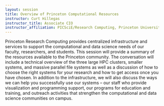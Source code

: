 ```yaml
---
layout: session
title: Overview of Princeton Computational Resources
instructor: Curt Hillegas
instructor_title: Associate CIO
instructor_affiliation: PICSciE/Research Computing, Princeton University
---
```


Princeton Research Computing provides centralized infrastructure and services to support the computational and data science needs of our faculty, researchers, and students.  This session will provide a summary of the resources available to the Princeton community.  The conversation will include a technical overview of the three large HPC clusters, smaller systems, and massive parallel file systems as well as a discussion of how to choose the right systems for your research and how to get access once you have chosen.  In addition to the infrastructure, we will also discuss the ways we can help you successfully use our systems – our staff who provide visualization and programming support, our programs for education and training, and outreach activities that strengthen the computational and data science communities on campus. 
